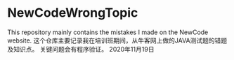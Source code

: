# NewCodeWrongTopic
This repository  mainly contains the mistakes I made on the NewCode website.
这个仓库主要记录我在培训班期间，从牛客网上做的JAVA测试题的错题及知识点。
关键问题会有程序验证。
2020年11月19日
